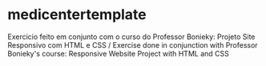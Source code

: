 # medicentertemplate
Exercicio feito em conjunto com o curso do Professor Bonieky: Projeto Site Responsivo com HTML e CSS / Exercise done in conjunction with Professor Bonieky's course: Responsive Website Project with HTML and CSS
